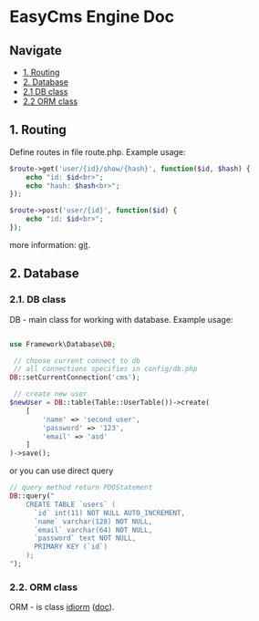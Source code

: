 EasyCms Engine Doc
=============

## Navigate
- [1. Routing](#1-routing)
- [2. Database](#1-database)
- [2.1 DB class](#11-db-class)
- [2.2 ORM class](#12-orm-class)


## 1. Routing
Define routes in file route.php.
Example usage:
```php
$route->get('user/{id}/show/{hash}', function($id, $hash) {
    echo "id: $id<br>";
    echo "hash: $hash<br>";
});

$route->post('user/{id}', function($id) {
    echo "id: $id<br>";
});
```

more information: [git][php_routing].


## 2. Database
### 2.1. DB class
DB - main class for working with database.
Example usage:
```php

use Framework\Database\DB;

 // choose current connect to db
 // all connections specifies in config/db.php
DB::setCurrentConnection('cms');

 // create new user
$newUser = DB::table(Table::UserTable())->create(
    [
        'name' => 'second user',
        'password' => '123',
        'email' => 'asd'
    ]
)->save();

```

or you can use direct query

```php
// query method return PDOStatement
DB::query("
    CREATE TABLE `users` (
      `id` int(11) NOT NULL AUTO_INCREMENT,
      `name` varchar(128) NOT NULL,
      `email` varchar(64) NOT NULL,
      `password` text NOT NULL,
      PRIMARY KEY (`id`)
    );
");

```

### 2.2. ORM class
ORM - is class [idiorm] ([doc][idiorm_doc]).


[idiorm]:      https://github.com/j4mie/idiorm
[idiorm_doc]:         http://idiorm.readthedocs.io/en/latest/index.html
[php_routing]:         https://github.com/valerion1/php_routing